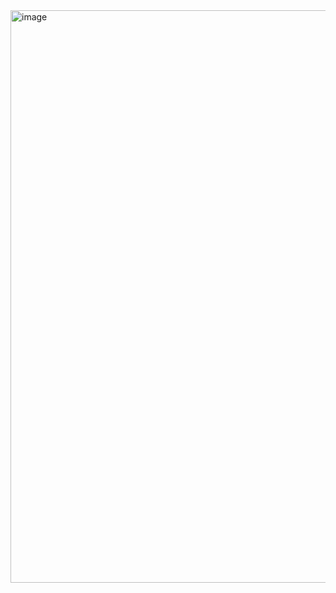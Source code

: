 <img width="1919" height="916" alt="image" src="https://github.com/user-attachments/assets/63edc751-dd31-444f-ae64-3631da8f2b79" />
